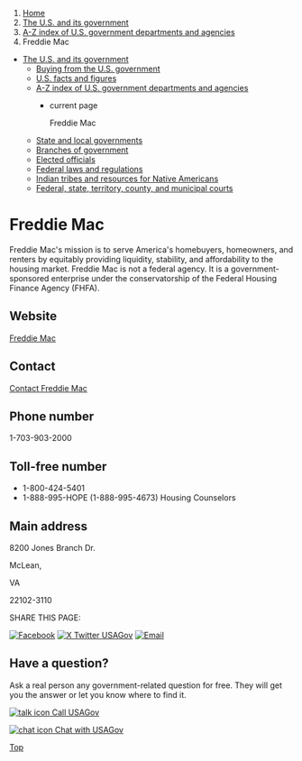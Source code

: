 1. [Home](/)
2. [The U.S. and its government](/about-the-us)
3. [A-Z index of U.S. government departments and agencies](/agency-index)
4. Freddie Mac

* [The U.S. and its government](/about-the-us)
  + [Buying from the U.S. government](/buy-from-government)
  + [U.S. facts and figures](/facts-figures)
  + [A-Z index of U.S. government departments and agencies](/agency-index)
    - current page

      Freddie Mac
  + [State and local governments](/state-local-governments)
  + [Branches of government](/branches-of-government)
  + [Elected officials](/elected-officials)
  + [Federal laws and regulations](/laws-and-regulations)
  + [Indian tribes and resources for Native Americans](/tribes)
  + [Federal, state, territory, county, and municipal courts](/courts)

Freddie Mac
===========

Freddie Mac's mission is to serve America's homebuyers, homeowners, and renters by equitably providing liquidity, stability, and affordability to the housing market. Freddie Mac is not a federal agency. It is a government-sponsored enterprise under the conservatorship of the Federal Housing Finance Agency (FHFA).

Website
-------

[Freddie Mac](http://www.freddiemac.com)

Contact
-------

[Contact Freddie Mac](https://www.freddiemac.com/about/contact-us)

Phone number
------------

1-703-903-2000

Toll-free number
----------------

* 1-800-424-5401
* 1-888-995-HOPE (1-888-995-4673) Housing Counselors

Main address
------------

8200 Jones Branch Dr.
  

McLean,

VA

22102-3110

SHARE THIS PAGE:

[![Facebook](/themes/custom/usagov/images/social-media-icons/Facebook_Icon.svg)](https://www.facebook.com/sharer/sharer.php?u=https://www.usa.gov/agencies/freddie-mac&v=3)
[![X Twitter USAGov](/themes/custom/usagov/images/social-media-icons/X_Twitter_Icon.svg?version=2)](https://twitter.com/intent/tweet?source=webclient&text=https://www.usa.gov/agencies/freddie-mac)
[![Email](/themes/custom/usagov/images/social-media-icons/Email_Icon.svg?version=2)](mailto:?subject=https://www.usa.gov/agencies/freddie-mac)

Have a question?
----------------

Ask a real person any government-related question for free. They will get you the answer or let you know where to find it.

[![talk icon](/themes/custom/usagov/images/ICONS_talk.png)
Call USAGov](/phone)

[![chat icon](/themes/custom/usagov/images/ICONS_chat.png)
Chat with USAGov](/chat)

[Top](#main-content)